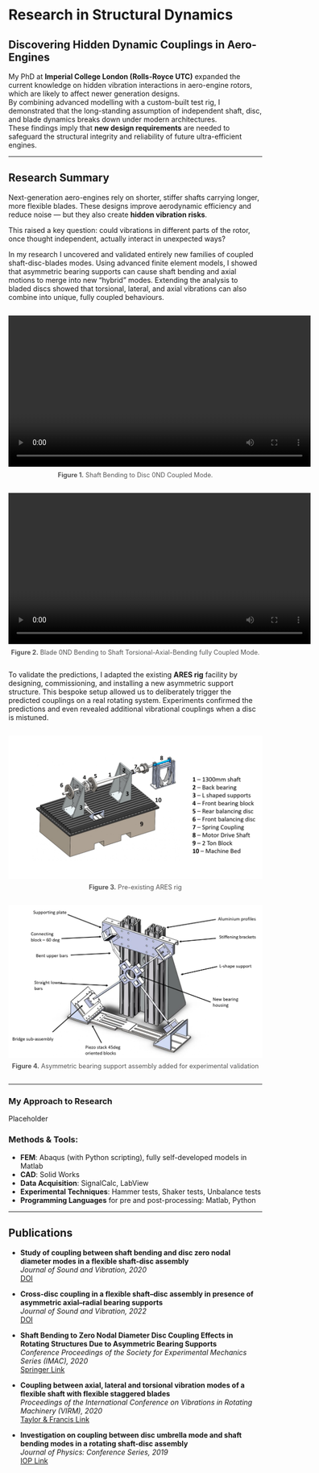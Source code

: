 # Research in Structural Dynamics

## Discovering Hidden Dynamic Couplings in Aero-Engines

My PhD at **Imperial College London (Rolls-Royce UTC)** expanded the current knowledge on hidden vibration interactions in aero-engine rotors, which are likely to affect newer generation designs.  
By combining advanced modelling with a custom-built test rig, I demonstrated that the long-standing assumption of independent shaft, disc, and blade dynamics breaks down under modern architectures.  
These findings imply that **new design requirements** are needed to safeguard the structural integrity and reliability of future ultra-efficient engines.

---

## Research Summary

Next-generation aero-engines rely on shorter, stiffer shafts carrying longer, more flexible blades.  These designs improve aerodynamic efficiency and reduce noise — but they also create **hidden vibration risks**.  

This raised a key question: could vibrations in different parts of the rotor, once thought independent, actually interact in unexpected ways?

In my research I uncovered and validated entirely new families of coupled shaft-disc-blades modes. Using advanced finite element models, I showed that asymmetric bearing supports can cause shaft bending and axial motions to merge into new “hybrid” modes. Extending the analysis to bladed discs showed that torsional, lateral, and axial vibrations can also combine into unique, fully coupled behaviours.

<div style="text-align: center; margin: 2em 0;">
  <video width="600" controls>
    <source src="/assets/videos/IMAC_Mode_6_NR.mp4" type="video/mp4">
    Your browser can’t play this video. <a href="/assets/videos/IMAC_Mode_6_NR.mp4">Download it here.</a>
  </video>
  <p style="font-size: 0.9em; color: #555; margin-top: 0.5em;">
    <strong>Figure 1.</strong> Shaft Bending to Disc 0ND Coupled Mode.
  </p>
</div>

<div style="text-align: center; margin: 2em 0;">
  <video width="600" controls>
    <source src="/assets/videos/Blades_290.mp4" type="video/mp4">
    Your browser can’t play this video. <a href="/assets/videos/Blades_290.mp4">Download it here.</a>
  </video>
  <p style="font-size: 0.9em; color: #555; margin-top: 0.5em;">
    <strong>Figure 2.</strong> Blade 0ND Bending to Shaft Torsional-Axial-Bending fully Coupled Mode.
  </p>
</div>



To validate the predictions, I adapted the existing **ARES rig** facility by designing, commissioning, and installing a new asymmetric support structure. This bespoke setup allowed us to deliberately trigger the predicted couplings on a real rotating system. Experiments confirmed the predictions and even revealed additional vibrational couplings when a disc is mistuned.

<div style="text-align: center; margin: 2em 0;">
  <img src="/assets/images/ARES_OLD_CAD_3_page-0001.jpg" alt="ARES CAD model" width="600">
  <p style="font-size: 0.9em; color: #555; margin-top: 0.5em;">
    <strong>Figure 3.</strong> Pre-existing ARES rig
  </p>
</div>

<div style="text-align: center; margin: 2em 0;">
  <img src="/assets/images/Assembly_Cool_Picture2_page-0001.jpg" alt="ARES assembled rig" width="600">
  <p style="font-size: 0.9em; color: #555; margin-top: 0.5em;">
    <strong>Figure 4.</strong> Asymmetric bearing support assembly added for experimental validation
  </p>
</div>


---
### My Approach to Research

Placeholder

### Methods & Tools:

- **FEM**: Abaqus (with Python scripting), fully self-developed models in Matlab
- **CAD**: Solid Works
- **Data Acquisition**: SignalCalc, LabView
- **Experimental Techniques**: Hammer tests, Shaker tests, Unbalance tests
- **Programming Languages** for pre and post-processing: Matlab, Python

---

## Publications

- **Study of coupling between shaft bending and disc zero nodal diameter modes in a flexible shaft-disc assembly**  
  *Journal of Sound and Vibration, 2020*  
  [DOI](https://doi.org/10.1016/j.jsv.2020.115362)

- **Cross-disc coupling in a flexible shaft–disc assembly in presence of asymmetric axial–radial bearing supports**  
  *Journal of Sound and Vibration, 2022*  
  [DOI](https://doi.org/10.1016/j.jsv.2022.116826)

- **Shaft Bending to Zero Nodal Diameter Disc Coupling Effects in Rotating Structures Due to Asymmetric Bearing Supports**  
  *Conference Proceedings of the Society for Experimental Mechanics Series (IMAC), 2020*  
  [Springer Link](https://link.springer.com/chapter/10.1007/978-3-030-47717-2_38)

- **Coupling between axial, lateral and torsional vibration modes of a flexible shaft with flexible staggered blades**  
  *Proceedings of the International Conference on Vibrations in Rotating Machinery (VIRM), 2020*  
  [Taylor & Francis Link](https://www.taylorfrancis.com/chapters/oa-edit/10.1201/9781003132639-21/coupling-axial-lateral-torsional-vibration-modes-flexible-shaft-flexible-staggered-blades-tuzzi-schwingshackl-green)

- **Investigation on coupling between disc umbrella mode and shaft bending modes in a rotating shaft-disc assembly**  
  *Journal of Physics: Conference Series, 2019*  
  [IOP Link](https://iopscience.iop.org/issue/1742-6596/1264/1)
